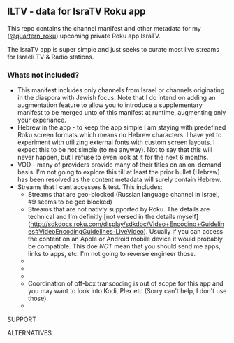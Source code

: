 ## ILTV - data for IsraTV Roku app

This repo contains the channel manifest and other metadata for
my ([@quartern_roku](https://twitter.com/quartern_roku)) upcoming
private Roku app IsraTV.

The IsraTV app is super simple and just seeks to curate
most live streams for Israeli TV & Radio stations.

### Whats not included?
- This manifest includes only channels from Israel or channels originating
  in the diaspora with Jewish focus.   Note that I do intend on adding an
  augmentation feature to allow you to introduce a supplementary manifest
  to be merged unto of this manifest at runtime, augmenting only your 
  experiance.
- Hebrew in the app - to keep the app simple I am staying with predefined
  Roku screen formats which means no Hebrew characters.  I have yet to 
  experiment with utilizing external fonts with custom screen layouts.
  I expect this to be not simple (to me anyway).   Not to say that this
  will never happen, but I refuse to even look at it for the next 6 months.
- VOD - many of providers provide many of their titles on an on-demand basis.
  I'm not going to explore this till at least the prior bullet (Hebrew) has
  been resolved as the content metadata will surely contain Hebrew.
- Streams that I cant accesses & test.  This includes:
  + Streams that are geo-blocked (Russian language channel in Israel, #9 
    seems to be geo blocked)
  + Streams that are not nativly supported by Roku.  The details are 
   technical and I'm definitly [not versed in the details myself]
   (http://sdkdocs.roku.com/display/sdkdoc/Video+Encoding+Guidelines#VideoEncodingGuidelines-LiveVideo).
   Usually if you can access the content on an Apple or Android mobile device
   it would probably be compatible.  This doe _NOT_ mean that you should send me apps, links to apps, etc.  I'm not 
   going to reverse engineer those.
  + 
  + 
  + 
  + Coordination of off-box
    transcoding is out of scope for this app and you may want to look into
    Kodi, Plex etc (Sorry can't help, I don't use those).
  + 

SUPPORT

ALTERNATIVES


